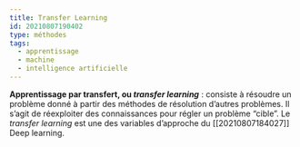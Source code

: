 ```yaml
---
title: Transfer Learning
id: 20210807190402
type: méthodes
tags:
  - apprentissage
  - machine
  - intelligence artificielle
---
```

          

**Apprentissage par transfert, ou _transfer learning_** : consiste à résoudre un problème donné à partir des méthodes de résolution d’autres problèmes. Il s’agit de réexploiter des connaissances pour régler un problème “cible”. Le _transfer learning_ est une des variables d’approche du [[20210807184027]] Deep learning.



 